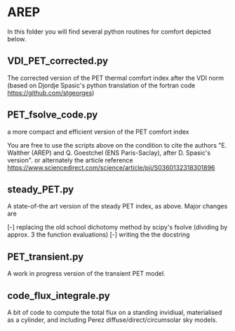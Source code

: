 # AREP

In this folder you will find several python routines for comfort depicted below.

## VDI_PET_corrected.py
The corrected version of the PET thermal comfort index after the VDI norm (based on Djordje Spasic's python translation of the fortran code https://github.com/stgeorges)
 
## PET_fsolve_code.py
 a more compact and efficient version of the PET comfort index

  You are free to use the scripts above on the condition to cite the authors
     "E. Walther (AREP) and Q. Goestchel (ENS Paris-Saclay),  after D. Spasic's version".
     or alternately the article reference https://www.sciencedirect.com/science/article/pii/S0360132318301896

## steady_PET.py

A state-of-the art version of the steady PET index, as above. Major changes are 

[-] replacing the old school dichotomy method by scipy's fsolve (dividing by approx. 3 the function evaluations)
[-] writing the the docstring

## PET_transient.py

A work in progress version of the transient PET model.

## code_flux_integrale.py

A bit of code to compute the total flux on a standing invidiual, materialised as a cylinder, and including Perez diffuse/direct/circumsolar sky models.
